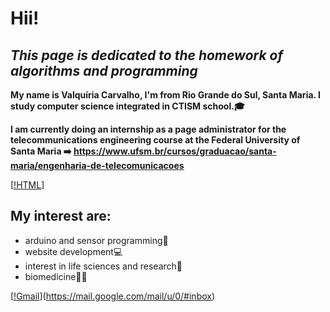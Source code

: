 # Hii!
## _This page is dedicated to the homework of algorithms and programming_


**My name is Valquíria Carvalho, I'm from Rio Grande do Sul, Santa Maria. 
I study computer science integrated in CTISM school.🎓**


**I am currently doing an internship as a page administrator for the telecommunications engineering course at the Federal University of Santa Maria ➡️ https://www.ufsm.br/cursos/graduacao/santa-maria/engenharia-de-telecomunicacoes**

[[!HTML](https://img.shields.io/badge/HTML-239120?style=for-the-badge&logo=html5&logoColor=white)]



## My interest are:

- arduino and sensor programming🤖
- website development💻
- interest in life sciences and research🔬
- biomedicine👩🏻‍ 


[[!Gmail](https://img.shields.io/badge/Gmail-D14836?style=for-the-badge&logo=gmail&logoColor=white)](https://mail.google.com/mail/u/0/#inbox)




